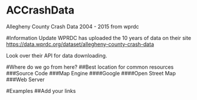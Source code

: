 # ACCrashData
Allegheny County Crash Data 2004 - 2015 from wprdc

#Information Update
WPRDC has uploaded the 10 years of data on their site
https://data.wprdc.org/dataset/allegheny-county-crash-data

Look over their API for data downloading.

#Where do we go from here?
##Best location for common resources
###Source Code
###Map Engine
####Google
####Open Street Map
###Web Server


#Examples
##Add your links
